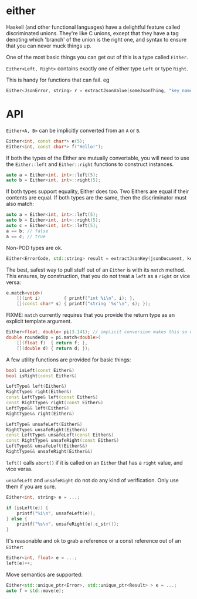 either
======

Haskell (and other functional languages) have a delightful feature called discriminated unions.  They're like C unions, except that they have a tag denoting which 'branch' of the union is the right one, and syntax to ensure that you can never muck things up.

One of the most basic things you can get out of this is a type called `Either`.

`Either<Left, Right>` contains exactly one of either type `Left` or type `Right`.

This is handy for functions that can fail.  eg

```C++
Either<JsonError, string> r = extractJsonValue(someJsonThing, "key_name");
```

API
===

`Either<A, B>` can be implicitly converted from an `A` or `B`.

```c++
Either<int, const char*> e(5);
Either<int, const char*> f("Hello!");
```

If both the types of the Either are mutually convertable, you will need to use the `Either::left` and `Either::right` functions to construct instances.

```c++
auto a = Either<int, int>::left(5);
auto b = Either<int, int>::right(5);
```

If both types support equality, Either does too.  Two Eithers are equal if their contents are equal.  If both types are the same, then the discriminator must also match:

```c++
auto a = Either<int, int>::left(5);
auto b = Either<int, int>::right(5);
auto c = Either<int, int>::left(5);
a == b; // false
a == c; // true
```

Non-POD types are ok.

```c++
Either<ErrorCode, std::string> result = extractJsonKey(jsonDocument, keyName);
```

The best, safest way to pull stuff out of an `Either` is with its `match` method.  This ensures, by construction, that you do not treat a `left` as a `right` or vice versa:

```c++
e.match<void>(
    [](int i)         { printf("int %i\n", i); },
    [](const char* s) { printf("string '%s'\n", s); });
```

FIXME: `match` currently requires that you provide the return type as an explicit template argument.

```c++
Either<float, double> pi(3.141); // implicit conversion makes this so exciting!
double roundedUp = pi.match<double>(
    [](float f)  { return f; },
    [](double d) { return d; });
```

A few utility functions are provided for basic things: 

```c++
bool isLeft(const Either&)
bool isRight(const Either&)

LeftType& left(Either&)
RightType& right(Either&)
const LeftType& left(const Either&)
const RightType& right(const Either&)
LeftType&& left(Either&)
RightType&& right(Either&)

LeftType& unsafeLeft(Either&)
RightType& unsafeRight(Either&)
const LeftType& unsafeLeft(const Either&)
const RightType& unsafeRight(const Either&)
LeftType&& unsafeLeft(Either&&)
RightType&& unsafeRight(Either&&)
```

`left()` calls `abort()` if it is called on an `Either` that
has a `right` value, and vice versa.

`unsafeLeft` and `unsafeRight` do not do any kind of verification.  Only use them if you are sure.

```c++
Either<int, string> e = ...;

if (isLeft(e)) {
    printf("%i\n", unsafeLeft(e));
} else {
    printf("%s\n", unsafeRight(e).c_str());
}
```

It's reasonable and ok to grab a reference or a const reference out of an `Either`:

```c++
Either<int, float> e = ...;
left(e)++;
```

Move semantics are supported:

```c++
Either<std::unique_ptr<Error>, std::unique_ptr<Result> > e = ...;
auto f = std::move(e);
```
